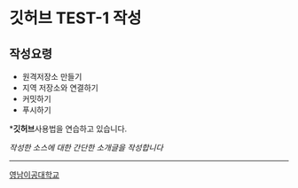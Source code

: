 # 깃허브 TEST-1 작성
## 작성요령

- 원격저장소 만들기
- 지역 저장소와 연결하기
- 커밋하기
- 푸시하기

***깃허브**사용법을 연습하고 있습니다.

*작성한 소스에 대한 간단한 소개글을 작성합니다*

---
[영남이공대학교](https://ync.ac.kr/kor/Main.do)
